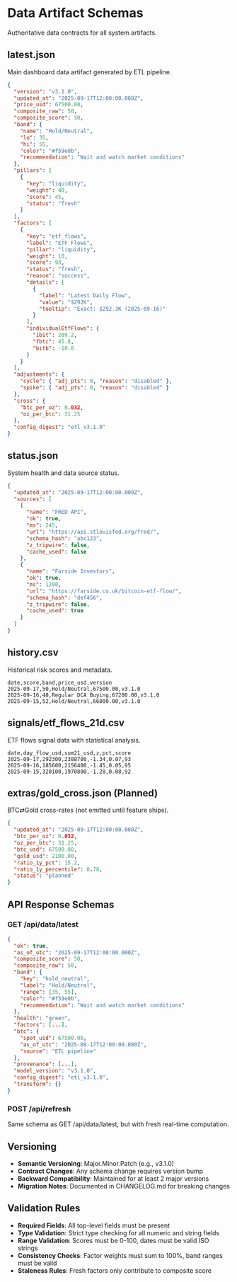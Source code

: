 # Data Artifact Schemas

Authoritative data contracts for all system artifacts.

## latest.json

Main dashboard data artifact generated by ETL pipeline.

```json
{
  "version": "v3.1.0",
  "updated_at": "2025-09-17T12:00:00.000Z",
  "price_usd": 67500.00,
  "composite_raw": 50,
  "composite_score": 50,
  "band": {
    "name": "Hold/Neutral",
    "lo": 35,
    "hi": 55,
    "color": "#f59e0b",
    "recommendation": "Wait and watch market conditions"
  },
  "pillars": [
    {
      "key": "liquidity",
      "weight": 40,
      "score": 45,
      "status": "fresh"
    }
  ],
  "factors": [
    {
      "key": "etf_flows",
      "label": "ETF Flows",
      "pillar": "liquidity",
      "weight": 10,
      "score": 93,
      "status": "fresh",
      "reason": "success",
      "details": [
        {
          "label": "Latest Daily Flow",
          "value": "$292K",
          "tooltip": "Exact: $292.3K (2025-09-16)"
        }
      ],
      "individualEtfFlows": {
        "ibit": 209.2,
        "fbtc": 45.8,
        "bitb": -10.8
      }
    }
  ],
  "adjustments": {
    "cycle": { "adj_pts": 0, "reason": "disabled" },
    "spike": { "adj_pts": 0, "reason": "disabled" }
  },
  "cross": {
    "btc_per_oz": 0.032,
    "oz_per_btc": 31.25
  },
  "config_digest": "etl_v3.1.0"
}
```

## status.json

System health and data source status.

```json
{
  "updated_at": "2025-09-17T12:00:00.000Z",
  "sources": [
    {
      "name": "FRED API",
      "ok": true,
      "ms": 245,
      "url": "https://api.stlouisfed.org/fred/",
      "schema_hash": "abc123",
      "z_tripwire": false,
      "cache_used": false
    },
    {
      "name": "Farside Investors",
      "ok": true,
      "ms": 1200,
      "url": "https://farside.co.uk/bitcoin-etf-flow/",
      "schema_hash": "def456",
      "z_tripwire": false,
      "cache_used": true
    }
  ]
}
```

## history.csv

Historical risk scores and metadata.

```csv
date,score,band,price_usd,version
2025-09-17,50,Hold/Neutral,67500.00,v3.1.0
2025-09-16,48,Regular DCA Buying,67200.00,v3.1.0
2025-09-15,52,Hold/Neutral,66800.00,v3.1.0
```

## signals/etf_flows_21d.csv

ETF flows signal data with statistical analysis.

```csv
date,day_flow_usd,sum21_usd,z,pct,score
2025-09-17,292300,2388700,-1.34,0.07,93
2025-09-16,185600,2156400,-1.45,0.05,95
2025-09-15,320100,1970800,-1.28,0.08,92
```

## extras/gold_cross.json (Planned)

BTC⇄Gold cross-rates (not emitted until feature ships).

```json
{
  "updated_at": "2025-09-17T12:00:00.000Z",
  "btc_per_oz": 0.032,
  "oz_per_btc": 31.25,
  "btc_usd": 67500.00,
  "gold_usd": 2100.00,
  "ratio_1y_pct": 15.2,
  "ratio_1y_percentile": 0.78,
  "status": "planned"
}
```

## API Response Schemas

### GET /api/data/latest

```json
{
  "ok": true,
  "as_of_utc": "2025-09-17T12:00:00.000Z",
  "composite_score": 50,
  "composite_raw": 50,
  "band": {
    "key": "hold_neutral",
    "label": "Hold/Neutral",
    "range": [35, 55],
    "color": "#f59e0b",
    "recommendation": "Wait and watch market conditions"
  },
  "health": "green",
  "factors": [...],
  "btc": {
    "spot_usd": 67500.00,
    "as_of_utc": "2025-09-17T12:00:00.000Z",
    "source": "ETL pipeline"
  },
  "provenance": [...],
  "model_version": "v3.1.0",
  "config_digest": "etl_v3.1.0",
  "transform": {}
}
```

### POST /api/refresh

Same schema as GET /api/data/latest, but with fresh real-time computation.

## Versioning

- **Semantic Versioning**: Major.Minor.Patch (e.g., v3.1.0)
- **Contract Changes**: Any schema change requires version bump
- **Backward Compatibility**: Maintained for at least 2 major versions
- **Migration Notes**: Documented in CHANGELOG.md for breaking changes

## Validation Rules

- **Required Fields**: All top-level fields must be present
- **Type Validation**: Strict type checking for all numeric and string fields
- **Range Validation**: Scores must be 0-100, dates must be valid ISO strings
- **Consistency Checks**: Factor weights must sum to 100%, band ranges must be valid
- **Staleness Rules**: Fresh factors only contribute to composite score

